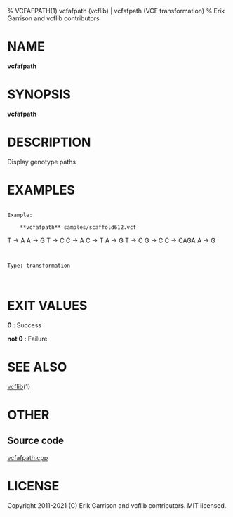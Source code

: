 % VCFAFPATH(1) vcfafpath (vcflib) | vcfafpath (VCF transformation)
% Erik Garrison and vcflib contributors

# NAME

**vcfafpath**

# SYNOPSIS

**vcfafpath** <vcf file>

# DESCRIPTION

Display genotype paths





# EXAMPLES

```

Example:

    **vcfafpath** samples/scaffold612.vcf

```

T -> A
A -> G
T -> C
C -> A
C -> T
A -> G
T -> C
G -> C
C -> CAGA
A -> G
```


Type: transformation

      

```



# EXIT VALUES

**0**
: Success

**not 0**
: Failure

# SEE ALSO



[vcflib](./vcflib.md)(1)



# OTHER

## Source code

[vcfafpath.cpp](https://github.com/vcflib/vcflib/blob/master/src/vcfafpath.cpp)

# LICENSE

Copyright 2011-2021 (C) Erik Garrison and vcflib contributors. MIT licensed.

<!--
  Created with ./scripts/bin2md.rb scripts/bin2md-template.erb
-->
